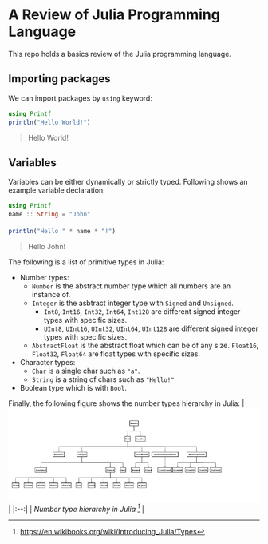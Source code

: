 # A Review of Julia Programming Language

This repo holds a basics review of the Julia programming language.

## Importing packages
We can import packages by `using` keyword:
```julia
using Printf
println("Hello World!")
```
> Hello World!

## Variables
Variables can be either dynamically or strictly typed. Following shows an example variable declaration:
```julia
using Printf
name :: String = "John"

println("Hello " * name * "!")
```
> Hello John!

The following is a list of primitive types in Julia:
- Number types:
  - `Number` is the abstract number type which all numbers are an instance of.
  - `Integer` is the asbtract integer type with `Signed` and `Unsigned`.
    - `Int8`, `Int16`, `Int32`, `Int64`, `Int128` are different signed integer types with specific sizes.
    - `UInt8`, `UInt16`, `UInt32`, `UInt64`, `UInt128` are different signed integer types with specific sizes.
  - `AbstractFloat` is the abstract float which can be of any size. `Float16`, `Float32`, `Float64` are float types with specific sizes.
- Character types:
  - `Char` is a single char such as `"a"`.
  - `String` is a string of chars such as `"Hello!"`
- Boolean type which is with `Bool`.

Finally, the following figure shows the number types hierarchy in Julia:
| ![julia number types](./_doc_images/Julia-number-type-hierarchy.svg.png) | 
|:--:| 
| *Number type hierarchy in Julia [^1]* |



[^1]: https://en.wikibooks.org/wiki/Introducing_Julia/Types
